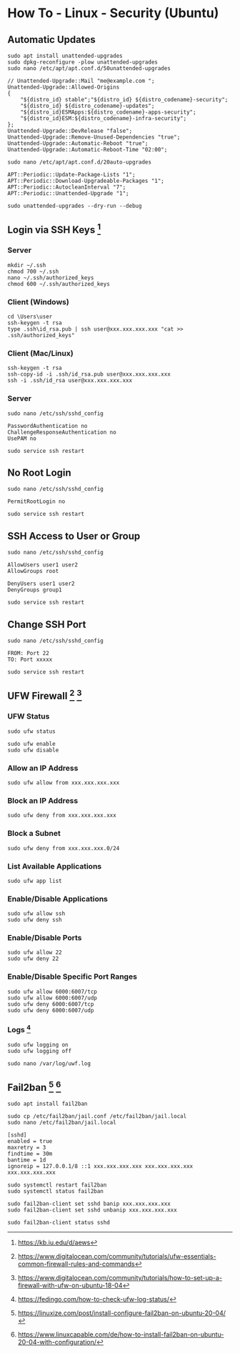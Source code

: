 # How To - Linux - Security (Ubuntu)

## Automatic Updates

```
sudo apt install unattended-upgrades
sudo dpkg-reconfigure -plow unattended-upgrades
sudo nano /etc/apt/apt.conf.d/50unattended-upgrades
```

```
// Unattended-Upgrade::Mail "me@example.com ";
Unattended-Upgrade::Allowed-Origins
{
    "${distro_id} stable";"${distro_id} ${distro_codename}-security";
    "${distro_id} ${distro_codename}-updates";
    "${distro_id}ESMApps:${distro_codename}-apps-security";
    "${distro_id}ESM:${distro_codename}-infra-security";
};
Unattended-Upgrade::DevRelease "false";
Unattended-Upgrade::Remove-Unused-Dependencies "true";
Unattended-Upgrade::Automatic-Reboot "true";
Unattended-Upgrade::Automatic-Reboot-Time "02:00";
```

```
sudo nano /etc/apt/apt.conf.d/20auto-upgrades
```

```
APT::Periodic::Update-Package-Lists "1";
APT::Periodic::Download-Upgradeable-Packages "1";
APT::Periodic::AutocleanInterval "7";
APT::Periodic::Unattended-Upgrade "1";
```

```
sudo unattended-upgrades --dry-run --debug
```

## Login via SSH Keys [^1]

### Server

```
mkdir ~/.ssh
chmod 700 ~/.ssh
nano ~/.ssh/authorized_keys
chmod 600 ~/.ssh/authorized_keys
```

### Client (Windows)

```
cd \Users\user
ssh-keygen -t rsa
type .ssh\id_rsa.pub | ssh user@xxx.xxx.xxx.xxx "cat >> .ssh/authorized_keys"
```

### Client (Mac/Linux)

```
ssh-keygen -t rsa
ssh-copy-id -i .ssh/id_rsa.pub user@xxx.xxx.xxx.xxx
ssh -i .ssh/id_rsa user@xxx.xxx.xxx.xxx
```

### Server

```
sudo nano /etc/ssh/sshd_config
```

```
PasswordAuthentication no
ChallengeResponseAuthentication no
UsePAM no
```

```
sudo service ssh restart
```

## No Root Login

```
sudo nano /etc/ssh/sshd_config
```

```
PermitRootLogin no
```

```
sudo service ssh restart
```

## SSH Access to User or Group 

```
sudo nano /etc/ssh/sshd_config
```

```
AllowUsers user1 user2
AllowGroups root

DenyUsers user1 user2
DenyGroups group1
```

```
sudo service ssh restart
```

## Change SSH Port

```
sudo nano /etc/ssh/sshd_config
```

```
FROM: Port 22
TO: Port xxxxx
```

```
sudo service ssh restart
```

## UFW Firewall [^2] [^3]

### UFW Status
```
sudo ufw status
```

```
sudo ufw enable
sudo ufw disable
```

### Allow an IP Address

```
sudo ufw allow from xxx.xxx.xxx.xxx
```

### Block an IP Address

```
sudo ufw deny from xxx.xxx.xxx.xxx
```

### Block a Subnet

```
sudo ufw deny from xxx.xxx.xxx.0/24
```

### List Available Applications

```
sudo ufw app list
```

### Enable/Disable Applications

```
sudo ufw allow ssh
sudo ufw deny ssh
```

### Enable/Disable Ports

```
sudo ufw allow 22
sudo ufw deny 22
```

### Enable/Disable Specific Port Ranges

```
sudo ufw allow 6000:6007/tcp
sudo ufw allow 6000:6007/udp
sudo ufw deny 6000:6007/tcp
sudo ufw deny 6000:6007/udp
```

### Logs [^4]

```
sudo ufw logging on
sudo ufw logging off
```

```
sudo nano /var/log/uwf.log
```

## Fail2ban [^5] [^6]

```
sudo apt install fail2ban
```

```
sudo cp /etc/fail2ban/jail.conf /etc/fail2ban/jail.local
sudo nano /etc/fail2ban/jail.local
```

```
[sshd]
enabled = true
maxretry = 3
findtime = 30m
bantime = 1d
ignoreip = 127.0.0.1/8 ::1 xxx.xxx.xxx.xxx xxx.xxx.xxx.xxx xxx.xxx.xxx.xxx
```

```
sudo systemctl restart fail2ban
sudo systemctl status fail2ban
```

```
sudo fail2ban-client set sshd banip xxx.xxx.xxx.xxx
sudo fail2ban-client set sshd unbanip xxx.xxx.xxx.xxx
```

```
sudo fail2ban-client status sshd
```

[^1]: https://kb.iu.edu/d/aews
[^2]: https://www.digitalocean.com/community/tutorials/ufw-essentials-common-firewall-rules-and-commands
[^3]: https://www.digitalocean.com/community/tutorials/how-to-set-up-a-firewall-with-ufw-on-ubuntu-18-04
[^4]: https://fedingo.com/how-to-check-ufw-log-status/
[^5]: https://linuxize.com/post/install-configure-fail2ban-on-ubuntu-20-04/
[^6]: https://www.linuxcapable.com/de/how-to-install-fail2ban-on-ubuntu-20-04-with-configuration/